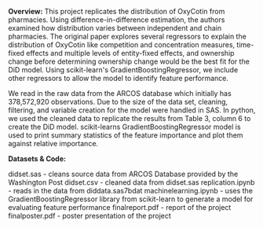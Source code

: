 **Overview:** This project replicates the distribution of OxyCotin from pharmacies. Using difference-in-difference estimation, the authors examined how 
distribution varies between independent and chain pharmacies. The original paper explores several regressors to explain the distribution of 
OxyCotin like competition and concentration measures, time-fixed effects and multiple levels of entity-fixed effects, and ownership change 
before determining ownership change would be the best fit for the DiD model. Using scikit-learn's GradientBoostingRegressor, we include other 
regressors to allow the model to identify feature performance. 

We read in the raw data from the ARCOS database which initially has 378,572,920 observations. Due to the size of the data set, cleaning,
filtering, and variable creation for the model were handled in SAS. In python, we used the cleaned data to replicate the results from Table 3, 
column 6 to create the DiD model. scikit-learns GradientBoostingRegressor model is used to print summary statistics of the feature importance
and plot them against relative importance.


**Datasets & Code:**

didset.sas - cleans source data from ARCOS Database provided by the Washington Post
didset.csv - cleaned data from didset.sas
replication.ipynb - reads in the data from diddata.sas7bdat
machinelearning.ipynb - uses the GradientBoostingRegressor library from scikit-learn to generate a model for evaluating feature performance
finalreport.pdf - report of the project 
finalposter.pdf - poster presentation of the project
